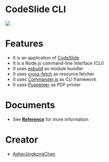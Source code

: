 # CodeSlide CLI
[![](https://img.shields.io/npm/v/codeslide-cli?color=%230647D4&label=npm&style=flat-square)](https://www.npmjs.com/package/codeslide-cli?activeTab=readme)

# Features
- It is an application of [CodeSlide](https://github.com/AsherJingkongChen/codeslide)
- It is a Node.js command-line interface (CLI)
- It uses [esbuild](https://github.com/evanw/esbuild) as module bundler
- It uses [cross-fetch](https://github.com/lquixada/cross-fetch) as resource fetcher
- It uses [Commander.js](https://github.com/tj/commander.js) as CLI framework
- It uses [Puppeteer](https://github.com/puppeteer/puppeteer) as PDF printer

# Documents
- See [**Reference**](https://github.com/AsherJingkongChen/codeslide/blob/main/packages/codeslide-cli/docs/REFERENCE.md) for more information

# Creator
- [AsherJingkongChen](https://github.com/AsherJingkongChen)
